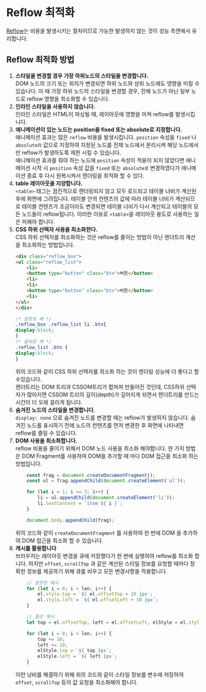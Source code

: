 # Reflow 최적화
[Reflow](#reflow-repaint)는 비용을 발생시키는 절차이므로 가능한 발생하지 않는 것이 성능 측면에서 유리합니다.
## Reflow 최적화 방법
1. **스타일을 변경할 경우 가장 하위노드의 스타일을 변경합니다.**<br />
DOM 노드의 크기 또는 위치가 변경되면 하위 노드와 상위 노드에도 영향을 미칠 수 있습니다. 이 때 가장 하위 노드의 스타일을 변경할 경우, 전체 노드가 아닌 일부 노드로 reflow 영향을 최소화할 수 있습니다.
2. **인라인 스타일을 사용하지 않습니다.**<br />
인라인 스타일은 HTML이 파싱될 때, 레이아웃에 영향을 미쳐 reflow를 발생시킵니다.
3. **애니메이션이 있는 노드는 position을 fixed 또는 absolute로 지정합니다.**<br />
애니메이션 효과는 많은 `reflow` 비용을 발생시킵니다. `position` 속성을 `fixed` 나 `absolute의` 값으로 지정하여 지정된 노드를 전체 노드에서 분리시켜 해당 노드에서만 reflow가 발생하도록 제한 시킬 수 있습니다.<br />
애니메이션 효과를 줘야 하는 노드에 `position` 속성이 적용이 되지 않았다면 애니메이션 시작 시 `position` 속성 값을 `fixed` 또는 `absolute로` 변경하였다가 애니메이션 종료 후 다시 원복시켜서 렌더링을 최적화 할 수 있다.
4. **table 레이아웃을 지양합니다.**<br />
`<table>` 태그는 점진적으로 렌더링되지 않고 모두 로드되고 테이블 너비가 계산된 후에 화면에 그려집니다. 테이블 안의 컨텐츠의 값에 따라 테이블 너비가 계산되므로 테이블 컨텐츠가 조금이라도 변경되면 테이블 너비가 다시 계산되고 테이블의 모든 노드들이 reflow됩니다. 이러한 이유로 `<table>`을 레이아웃 용도로 사용하는 일은 피해야 합니다.
5. **CSS 하위 선택자 사용을 최소화한다.**<br />
CSS 하위 선택자를 최소화하는 것은 reflow를 줄이는 방법이 아닌 렌더트리 계산을 최소화하는 방법입니다.<br />
    ```html
    <div class="reflow_box">
    <ul class="reflow_list">
        <li>
        <button type="button" class="btn">버튼</button>
        <li>
        <li>
        <button type="button" class="btn">버튼</button>
        <li>
    </ul>
    </div>
    ```
    ```css
    /* 잘못된 예 */
    .reflow_box .reflow_list li .btn{
    display:block;
    }
    /* 올바른 예 */
    .reflow_list .btn {
    display:block;
    }
    ```
    위의 코드와 같이 CSS 하위 선택자를 최소화 하는 것이 렌더링 성능에 더 좋다고 할 수있습니다.<br />
    렌더트리는 DOM 트리과 CSSOM트리가 합쳐져 만들어진 것인데, CSS하위 선택자가 많아지면 CSSOM 트리의 깊이(depth)가 깊어지게 되면서 렌더트리를 만드는 시간이 더 오래 걸리게 됩니다.
6. **숨겨진 노드의 스타일을 변경합니다.**<br />
`display: none` 으로 숨겨진 노드를 변경할 때는 reflow가 발생하지 않습니다. 숨겨진 노드를 표시하기 전에 노드의 컨텐츠를 먼저 변경한 후 화면에 나타내면 reflow를 줄일 수 있습니다.
7. **DOM 사용을 최소화합니다.**<br />
reflow 비용을 줄이기 위해서 DOM 노드 사용을 최소화 해야합니다. 한 가지 방법은 DOM Fragment를 사용하여 DOM을 추가할 때 마다 DOM 접근을 최소화 하는 방법입니다.
    ```javascript
        const frag = document.createDocumentFragment();
        const ul = frag.appendChild(document.createElement('ul'));

        for (let i = 1; i <= 3; i++) {
            li = ul.appendChild(document.createElement('li'));
            li.textContent = `item ${ i }`;
        }

        document.body.appendChild(frag);
    ```
    위의 코드와 같이 `createDocumentFragment` 를 사용하여 한 번에 DOM 을 추가하여 DOM 접근을 최소화 할 수 있습니다.
8. **캐시를 활용합니다**<br />
브라우저는 레이아웃 변경을 큐에 저장했다가 한 번에 실행하여 reflow를 최소화 합니다. 하지만 `offset`, `scrollTop` 과 같은 계산된 스타일 정보를 요청할 때마다 정확한 정보를 제공하기 위해 큐를 비우고 모든 변경사항을 적용합니다.
    ```javascript
        // 잘못된 예시
        for (let i = 0; i < len; i++) {
            el.style.top = `${ el.offsetTop + 10 }px`;
            el.style.left = `${ el.offsetLeft + 10 }px`;
        }

        // 좋은 예시
        let top = el.offsetTop, left = el.offsetLeft, elStyle = el.style;

        for (let i = 0; i < len; i++) {
            top += 10;
            left += 10;
            elStyle.top = `${ top }px`;
            elStyle.left = `${ left }px`;
        }
    ```
    이런 낭비를 해결하기 위해 위의 코드와 같이 스타일 정보를 변수에 저장하여 `offset`, `scrollTop` 등의 값 요청을 최소화해야 합니다.